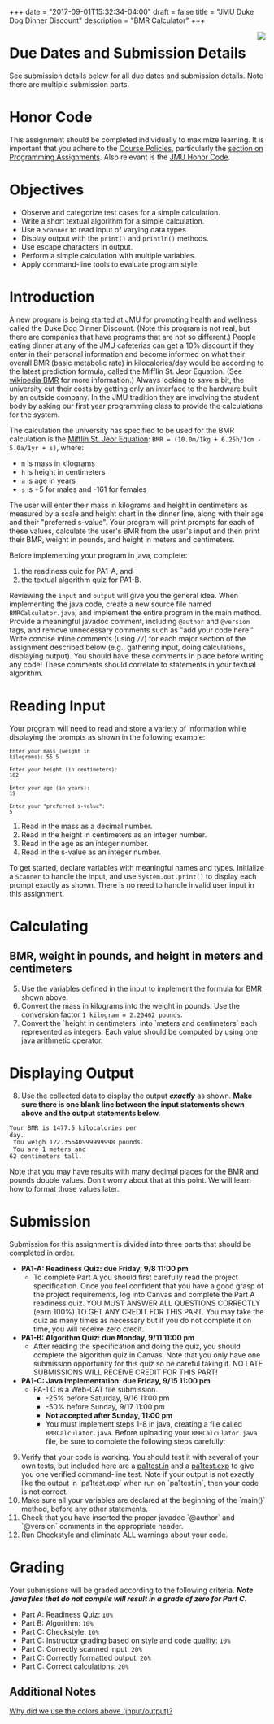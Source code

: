 +++
date = "2017-09-01T15:32:34-04:00"
draft = false
title = "JMU Duke Dog Dinner Discount"
description = "BMR Calculator"
+++

<img src="http://www.jmu.edu/centennialcelebration/wm_library/Duke2.jpg" style="float:right">

# Due Dates and Submission Details

See submission details below for all due dates and submission details. Note there are multiple submission parts.

# Honor Code

This assignment should be completed individually to maximize learning. It is important that you adhere to the [Course Policies](https://w3.cs.jmu.edu/cs149/coursepolicies/), particularly the [section on Programming Assignments](https://w3.cs.jmu.edu/cs149/coursepolicies/#assignment-policies). Also relevant is the [JMU Honor Code](http://www.jmu.edu/honorcode/code.shtml).

# Objectives

* Observe and categorize test cases for a simple calculation.
* Write a short textual algorithm for a simple calculation.
* Use a `Scanner` to read input of varying data types.
* Display output with the `print()` and `println()` methods.
* Use escape characters in output.
* Perform a simple calculation with multiple variables.
* Apply command-line tools to evaluate program style.

# Introduction

A new program is being started at JMU for promoting health and wellness called the Duke Dog Dinner Discount. (Note this program is not real, but there are companies that have programs that are not so different.) People eating dinner at any of the JMU cafeterias can get a 10% discount if they enter in their personal information and become informed on what their overall BMR (basic metabolic rate) in kilocalories/day would be according to the latest prediction formula, called the Mifflin St. Jeor Equation. (See [wikipedia BMR](https://en.wikipedia.org/wiki/Basal_metabolic_rate#BMR_estimation_formulas) for more information.) Always looking to save a bit, the university cut their costs by getting only an interface to the hardware built by an outside company. In the JMU tradition they are involving the student body by asking our first year programming class to provide the calculations for the system.

The calculation the university has specified to be used for the BMR calculation is the [Mifflin St. Jeor Equation](https://en.wikipedia.org/wiki/Basal_metabolic_rate#BMR_estimation_formulas): `BMR = (10.0m/1kg + 6.25h/1cm - 5.0a/1yr + s)`, where:

* `m` is mass in kilograms
* `h` is height in centimeters
* `a` is age in years
* `s` is +5 for males and -161 for females

The user will enter their mass in kilograms and height in centimeters as measured by a scale and height chart in the dinner line, along with their age and their "preferred s-value". Your program will print prompts for each of these values, calculate the user's BMR from the user's input and then print their BMR, weight in pounds, and height in meters and centimeters. 

Before implementing your program in java, complete:


1. the readiness quiz for PA1-A, and 
1. the textual algorithm quiz for PA1-B. 

Reviewing the <code class="rbio-input">input</code> and <code class="rbio-output">output</code> will give you the general idea. When implementing the java code, create a new source file named `BMRCalculator.java`, and implement the entire program in the main method. Provide a meaningful javadoc comment, including `@author` and `@version` tags, and remove unnecessary comments such as "add your code here." Write concise inline comments (using `//`) for each major section of the assignment described below (e.g., gathering input, doing calculations, displaying output). You should have these comments in place before writing any code! These comments should correlate to statements in your textual algorithm.

# Reading Input
Your program will need to read and store a variety of information while displaying the prompts as shown in the following example:


<code><code class="rbio-output">Enter your mass (weight in kilograms): </code><code class="rbio-input">55.5</code><br>
<code class="rbio-output">Enter your height (in centimeters): </code><code class="rbio-input">162</code><br>
<code class="rbio-output">Enter your age (in years): </code><code class="rbio-input">19</code><br>
<code class="rbio-output">Enter your "preferred s-value": </code><code class="rbio-input">5</code></code>


1. Read in the mass as a decimal number.
1. Read in the height in centimeters as an integer number.
1. Read in the age as an integer number.
1. Read in the s-value as an integer number.


To get started, declare variables with meaningful names and types. Initialize a `Scanner` to handle the input, and use `System.out.print()` to display each prompt exactly as shown. There is no need to handle invalid user input in this assignment.

# Calculating 
## BMR, weight in pounds, and height in meters and centimeters
<ol start="5">
    <li>Use the variables defined in the input to implement the formula for BMR shown above.</li>
    <li>Convert the mass in kilograms into the weight in pounds. Use the conversion factor <code>1 kilogram = 2.20462 pounds</code>.</li>
    <li>Convert the `height in centimeters` into `meters and centimeters` each represented as integers. Each value should be computed by using one java arithmetic operator.</li>
</ol>

# Displaying Output

<ol start="8">
    <li>Use the collected data to display the output <em><strong>exactly</strong></em> as shown. <strong>Make sure there is one blank line between the input statements shown above and the output statements below.</strong></li>
</ol>

<code class="rbio-output">Your BMR is 1477.5 kilocalories per day.<br>
You weigh 122.35640999999998 pounds.<br>
You are 1 meters and 62 centimeters tall.</code>

Note that you may have results with many decimal places for the BMR and pounds double values. Don't worry about that at this point. We will learn how to format those values later. 

# Submission

Submission for this assignment is divided into three parts that should be completed in order.

* **PA1-A: Readiness Quiz: due Friday, 9/8 11:00 pm**
    * To complete Part A you should first carefully read the project specification. Once you feel confident that you have a good grasp of the project requirements, log into Canvas and complete the Part A readiness quiz. YOU MUST ANSWER ALL QUESTIONS CORRECTLY (earn 100%) TO GET ANY CREDIT FOR THIS PART. You may take the quiz as many times as necessary but if you do not complete it on time, you will receive zero credit.
* **PA1-B: Algorithm Quiz: due Monday, 9/11 11:00 pm**
    * After reading the specification and doing the quiz, you should complete the algorithm quiz in Canvas.   Note that you only have one submission opportunity for this quiz so be careful taking it. NO LATE SUBMISSIONS WILL RECEIVE CREDIT FOR THIS PART!
* **PA1-C: Java Implementation: due Friday, 9/15 11:00 pm**
    * PA-1 C is a Web-CAT file submission.
        * -25% before Saturday, 9/16 11:00 pm
        * -50% before Sunday, 9/17 11:00 pm
        * **Not accepted after Sunday, 11:00 pm**
        * You must implement steps 1-8 in java, creating a file called `BMRCalculator.java`. Before uploading your `BMRCalculator.java` file, be sure to complete the following steps carefully:

<ol start="9">
    <li>Verify that your code is working. You should test it with several of your own tests, but included here are a <a href="/cs149/files/pa1test.in">pa1test.in</a> and a <a href="/cs149/files/pa1test.exp">pa1test.exp</a> to give you one verified command-line test. Note if your output is not exactly like the output in `pa1test.exp` when run on `pa1test.in`, then your code is not correct.</li>
    <li>Make sure all your variables are declared at the beginning of the `main()` method, before any other statements.</li>
    <li>Check that you have inserted the proper javadoc `@author` and `@version` comments in the appropriate header.</li>
    <li>Run Checkstyle and eliminate ALL warnings about your code.</li>
</ol>

# Grading
Your submissions will be graded according to the following criteria. ***Note .java files that do not compile will result in a grade of zero for Part C.***

* Part A: Readiness Quiz: `10%`
* Part B: Algorithm: `10%`
* Part C: Checkstyle: `10%`
* Part C: Instructor grading based on style and code quality: `10%`
* Part C: Correctly scanned input: `20%`
* Part C: Correctly formatted output: `20%`
* Part C: Correct calculations: `20%`

## Additional Notes

[Why did we use the colors above (input/output)?](http://www.somersault1824.com/tips-for-designing-scientific-figures-for-color-blind-readers/) <br>